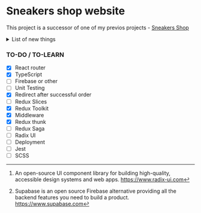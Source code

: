 # Sneakers shop website
This project is a successor of one of my previos projects - [Sneakers Shop][Sneakers Shop Link]

<details>
<summary>List of new things</summary>

1. **Redux**. Context will be replaced with Redux.

2. **TypeScript**. This project will be written in TS, whereas its predecessor was written in JS.

3. **Testing**. In the future I want to learn and add some Unit testing.

4. **Radix UI[^1]**. Will add some UI components from this *library*.
  
5. **Supabase[^2]**. Firebase alternative.
</details>

### TO-DO / TO-LEARN
- [x] React router
- [x] TypeScript
- [ ] Firebase or other
- [ ] Unit Testing
- [x] Redirect after successful order
- [ ] Redux Slices
- [x] Redux Toolkit
- [x] Middleware
- [x] Redux thunk
- [ ] Redux Saga
- [ ] Radix UI
- [ ] Deployment
- [ ] Jest
- [ ] SCSS

[^1]: An open-source UI component library for building high-quality, accessible design systems and web apps. https://www.radix-ui.com

[^2]: Supabase is an open source Firebase alternative providing all the backend features you need to build a product. https://www.supabase.com

[Sneakers Shop Link]: https://github.com/khajimatov/sneakers-shop
